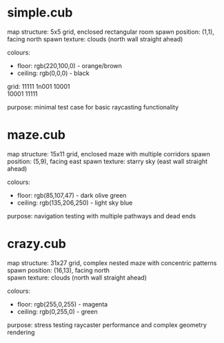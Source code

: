 # simple.cub

map structure: 5x5 grid, enclosed rectangular room
spawn position: (1,1), facing north
spawn texture: clouds (north wall straight ahead)

colours:
- floor: rgb(220,100,0) - orange/brown  
- ceiling: rgb(0,0,0) - black

grid:
11111
1n001
10001  
10001
11111

purpose: minimal test case for basic raycasting functionality



# maze.cub

map structure: 15x11 grid, enclosed maze with multiple corridors
spawn position: (5,9), facing east
spawn texture: starry sky (east wall straight ahead)

colours:
- floor: rgb(85,107,47) - dark olive green
- ceiling: rgb(135,206,250) - light sky blue

purpose: navigation testing with multiple pathways and dead ends



# crazy.cub

map structure: 31x27 grid, complex nested maze with concentric patterns
spawn position: (16,13), facing north  
spawn texture: clouds (north wall straight ahead)

colours:
- floor: rgb(255,0,255) - magenta
- ceiling: rgb(0,255,0) - green

purpose: stress testing raycaster performance and complex geometry rendering